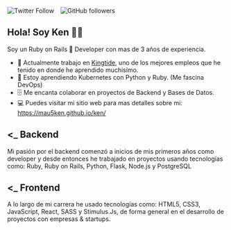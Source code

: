 <img alt="Twitter Follow" src="https://img.shields.io/twitter/follow/us3rGuy?style=social"> &ensp; <img alt="GitHub followers" src="https://img.shields.io/github/followers/mau5ken?style=social">

## Hola! Soy Ken 🙌🏻 
Soy un Ruby on Rails 💎 Developer con mas de 3 años de experiencia.

- 🔭  Actualmente trabajo en <a target="_blank" href="https://kingtide.la">Kingtide</a>, uno de los mejores empleos que he tenido en donde he aprendido muchisímo.
- 🌱  Estoy aprendiendo Kubernetes con Python y Ruby. (Me fascina DevOps)
- 🗄  Me encanta colaborar en proyectos de Backend y Bases de Datos.
- 💻  Puedes visitar mi sitio web para mas detalles sobre mi: https://mau5ken.github.io/ken/


## <_ Backend
Mi pasión por el backend comenzó a inicios de mis primeros años como developer y desde entonces he trabajado en proyectos usando tecnologías como: Ruby, Ruby on Rails, Python, Flask, Node.js y PostgreSQL


## <_ Frontend
A lo largo de mi carrera he usado tecnologías como: HTML5, CSS3, JavaScript, React, SASS y Stimulus.Js, de forma general en el desarrollo de proyectos con empresas & startups.
